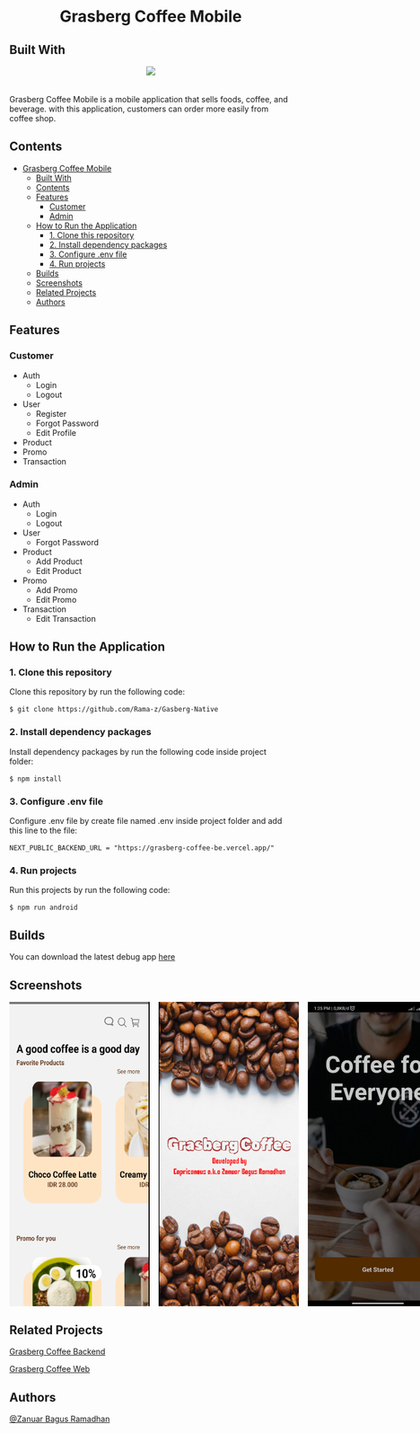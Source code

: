 # <div align="center"> Grasberg Coffee Mobile </div>

<div>

## Built With

<p align="center">
  <a href="https://skillicons.dev">
    <img src="https://skillicons.dev/icons?i=react,javascript,css" />
  </a>
</p>

<br/>
Grasberg Coffee Mobile is a mobile application that sells foods, coffee, and beverage. with this application, customers can order more easily from coffee shop.
</div>

## Contents

- [ Grasberg Coffee Mobile ](#-grasberg-coffee-mobile-)
  - [Built With](#built-with)
  - [Contents](#contents)
  - [Features](#features)
    - [Customer](#customer)
    - [Admin](#admin)
  - [How to Run the Application](#how-to-run-the-application)
    - [1. Clone this repository](#1-clone-this-repository)
    - [2. Install dependency packages](#2-install-dependency-packages)
    - [3. Configure .env file](#3-configure-env-file)
    - [4. Run projects](#4-run-projects)
  - [Builds](#builds)
  - [Screenshots](#screenshots)
  - [Related Projects](#related-projects)
  - [Authors](#authors)

## Features

### Customer

- Auth
  - Login
  - Logout
- User
  - Register
  - Forgot Password
  - Edit Profile
- Product
- Promo
- Transaction

### Admin

- Auth
  - Login
  - Logout
- User
  - Forgot Password
- Product
  - Add Product
  - Edit Product
- Promo
  - Add Promo
  - Edit Promo
- Transaction
  - Edit Transaction

## How to Run the Application

### 1. Clone this repository

Clone this repository by run the following code:

```
$ git clone https://github.com/Rama-z/Gasberg-Native
```

### 2. Install dependency packages

Install dependency packages by run the following code inside project folder:

```
$ npm install
```

### 3. Configure .env file

Configure .env file by create file named .env inside project folder and add this line to the file:

```
NEXT_PUBLIC_BACKEND_URL = "https://grasberg-coffee-be.vercel.app/"
```

### 4. Run projects

Run this projects by run the following code:

```
$ npm run android
```

## Builds

You can download the latest debug app [here](https://bit.ly/3CNxfzY)

## Screenshots

<div align="center" style="display: flex; gap:1rem;">
    <img width="250" src="src\assets\images\native.png">   
    <img width="250" src="src\assets\images\native2.png">   
    <img width="250" src="src\assets\images\native3.png">   
    <img width="250" src="src\assets\images\native-4.png">   
</div>

## Related Projects

[Grasberg Coffee Backend](https://github.com/Rama-z/Grasberg-Coffee-Project-V1)

[Grasberg Coffee Web](https://github.com/Rama-z/Grasberg-Coffee-Front-End-Reactjs)

## Authors

[@Zanuar Bagus Ramadhan](https://github.com/Rama-z)

